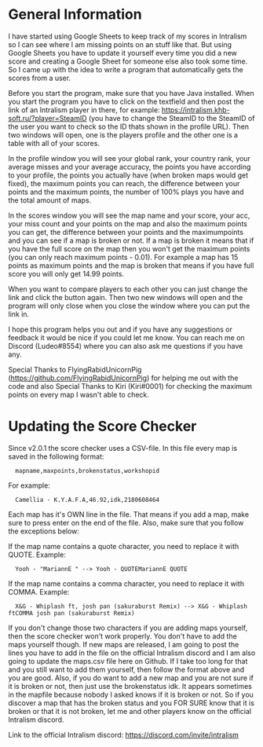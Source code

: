 # General Information
I have started using Google Sheets to keep track of my scores in Intralism so I can see where I am missing points on an stuff like that. But using Google Sheets you have to update it yourself every time you did a new score and creating a Google Sheet for someone else also took some time. So I came up with the idea to write a program that automatically gets the scores from a user.

Before you start the program, make sure that you have Java installed. When you start the program you have to click on the textfield and then post the link of an Intralism player in there, for example: https://intralism.khb-soft.ru/?player=SteamID (you have to change the SteamID to the SteamID of the user you want to check so the ID thats shown in the profile URL). Then two windows will open, one is the players profile and the other one is a table with all of your scores. 
  
In the profile window you will see your global rank, your country rank, your average misses and your average accuracy, the points you have according to your profile, the points you actually have (when broken maps would get fixed), the maximum points you can reach, the difference between your points and the maximum points, the number of 100% plays you have and the total amount of maps.

In the scores window you will see the map name and your score, your acc, your miss count and your points on the map and also the maximum points you can get, the difference between your points and the maximumpoints and you can see if a map is broken or not. If a map is broken it means that if you have the full score on the map then you won't get the maximum points (you can only reach maximum points - 0.01). For example a map has 15 points as maximum points and the map is broken that means if you have full score you will only get 14.99 points.

When you want to compare players to each other you can just change the link and click the button again. Then two new windows will open and the program will only close when you close the window where you can put the link in.

I hope this program helps you out and if you have any suggestions or feedback it would be nice if you could let me know. You can reach me on Discord (Ludeo#8554) where you can also ask me questions if you have any.

Special Thanks to FlyingRabidUnicornPig (https://github.com/FlyingRabidUnicornPig) for helping me out with the code and also Special Thanks to Kiri (Kiri#0001) for checking the maximum points on every map I wasn't able to check.

# Updating the Score Checker
Since v2.0.1 the score checker uses a CSV-file. In this file every map is saved in the following format:

      mapname,maxpoints,brokenstatus,workshopid
      
For example:

      Camellia - K.Y.A.F.A,46.92,idk,2180608464
      
      
Each map has it's OWN line in the file. That means if you add a map, make sure to press enter on the end of the file. Also, make sure that you follow the exceptions below:      

If the map name contains a quote character, you need to replace it with QUOTE. Example:

      Yooh - "MariannE " --> Yooh - QUOTEMariannE QUOTE
      
      
If the map name contains a comma character, you need to replace it with COMMA. Example: 

      X&G - Whiplash ft, josh pan (sakuraburst Remix) --> X&G - Whiplash ftCOMMA josh pan (sakuraburst Remix)
      
      
If you don't change those two characters if you are adding maps yourself, then the score checker won't work properly. You don't have to add the maps yourself though. If new maps are released, I am going to post the lines you have to add in the file on the official Intralism discord and I am also going to update the maps.csv file here on Github. If I take too long for that and you still want to add them yourself, then follow the format above and you are good. Also, if you do want to add a new map and you are not sure if it is broken or not, then just use the brokenstatus idk. It appears sometimes in the mapfile because nobody I asked knows if it is broken or not. So if you discover a map that has the broken status and you FOR SURE know that it is broken or that it is not broken, let me and other players know on the official Intralism discord.


Link to the official Intralism discord: https://discord.com/invite/intralism
